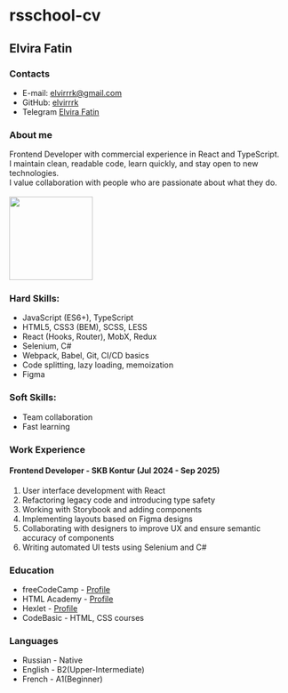 # rsschool-cv
## Elvira Fatin
### Contacts
* E-mail: [elvirrrk@gmail.com](elvirrrk@gmail.com)
* GitHub: [elvirrrk](https://github.com/elvirrrk)
* Telegram [Elvira Fatin](https://t.me/elvyix)
### About me 
Frontend Developer with commercial experience in React and TypeScript.\
I maintain clean, readable code, learn quickly, and stay open to new technologies.\
I value collaboration with people who are passionate about what they do.\
\
<a href="https://github.com/elvirrrk/github-readme-stats">
  <img height=150 src="https://github-readme-stats.vercel.app/api/top-langs/?username=elvirrrk&layout=compact"/>
</a>
### Hard Skills:
* JavaScript (ES6+), TypeScript
* HTML5, CSS3 (BEM), SCSS, LESS
* React (Hooks, Router), MobX, Redux 
* Selenium,  C#
* Webpack, Babel, Git, CI/CD basics
* Code splitting, lazy loading, memoization
* Figma
### Soft Skills:
* Team collaboration
* Fast learning
### Work Experience
#### Frontend Developer - SKB Kontur (Jul 2024 - Sep 2025)
1. User interface development with React
2. Refactoring legacy code and introducing type safety
3. Working with Storybook and adding components
4. Implementing layouts based on Figma designs
5. Collaborating with designers to improve UX and ensure semantic accuracy of components
6. Writing automated UI tests using Selenium and C#
### Education
* freeCodeCamp - [Profile](https://www.freecodecamp.org/elvirrrk)
* HTML Academy - [Profile](https://htmlacademy.ru/profile/id2288551)
* Hexlet - [Profile](https://ru.hexlet.io/u/elvirrrk)
* CodeBasic - HTML, CSS courses
### Languages
* Russian - Native
* English - B2(Upper-Intermediate)
* French - A1(Beginner)
